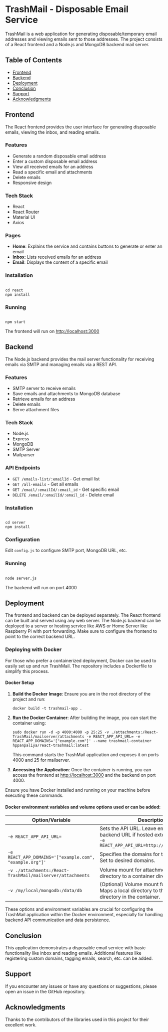 # TrashMail - Disposable Email Service

TrashMail is a web application for generating disposable/temporary email addresses and viewing emails sent to those addresses. The project consists of a React frontend and a Node.js and MongoDB backend mail server.

## Table of Contents

- [Frontend](#frontend)
- [Backend](#backend)
- [Deployment](#deployment)
- [Conclusion](#conclusion)
- [Support](#support)
- [Acknowledgments](#acknowledgments)

## Frontend

The React frontend provides the user interface for generating disposable emails, viewing the inbox, and reading emails.

### Features

- Generate a random disposable email address
- Enter a custom disposable email address
- View all received emails for an address
- Read a specific email and attachments
- Delete emails
- Responsive design

### Tech Stack

- React
- React Router
- Material UI
- Axios

### Pages

- **Home**: Explains the service and contains buttons to generate or enter an email
- **Inbox**: Lists received emails for an address
- **Email**: Displays the content of a specific email

### Installation

```shell

cd react
npm install

```

### Running

```shell

npm start

```

The frontend will run on [http://localhost:3000](http://localhost:3000)

## Backend

The Node.js backend provides the mail server functionality for receiving emails via SMTP and managing emails via a REST API.

### Features

- SMTP server to receive emails
- Save emails and attachments to MongoDB database
- Retrieve emails for an address
- Delete emails
- Serve attachment files

### Tech Stack

- Node.js
- Express
- MongoDB
- SMTP Server
- Mailparser

### API Endpoints

- `GET /emails-list/:emailId` - Get email list
- `GET /all-emails` - Get all emails
- `GET /email/:emailId/:email_id` - Get specific email
- `DELETE /email/:emailId/:email_id` - Delete email

### Installation

```shell

cd server
npm install

```

### Configuration

Edit `config.js` to configure SMTP port, MongoDB URL, etc.

### Running

```shell

node server.js

```

The backend will run on port 4000

## Deployment

The frontend and backend can be deployed separately. The React frontend can be built and served using any web server. The Node.js backend can be deployed to a server or hosting service like AWS or Home Server like Raspberry Pi with port forwarding. Make sure to configure the frontend to point to the correct backend URL.

### Deploying with Docker

For those who prefer a containerized deployment, Docker can be used to easily set up and run TrashMail. The repository includes a Dockerfile to simplify this process.

#### Docker Setup

1. **Build the Docker Image**:
   Ensure you are in the root directory of the project and run:

   ```shell
   docker build -t trashmail-app .
   ```

2. **Run the Docker Container**:
   After building the image, you can start the container using:

   ```shell
   sudo docker run -d -p 4000:4000 -p 25:25 -v ./attachments:/React-TrashMail/mailserver/attachments -e REACT_APP_API_URL= -e REACT_APP_DOMAINS='["example.com"]' --name trashmail-container hppanpaliya/react-trashmail:latest
   ```

   This command starts the TrashMail application and exposes it on ports 4000 and 25 for mailserver.

3. **Accessing the Application**:
   Once the container is running, you can access the frontend at [http://localhost:3000](http://localhost:3000) and the backend on port 4000.

Ensure you have Docker installed and running on your machine before executing these commands.

#### Docker environment variables and volume options used or can be added:

| Option/Variable                                            | Description                                                                                                                           |
| ---------------------------------------------------------- | ------------------------------------------------------------------------------------------------------------------------------------- |
| `-e REACT_APP_API_URL=`                                    | Sets the API URL. Leave empty or set to the backend URL if hosted externally. Example: `-e REACT_APP_API_URL=http://backendhost:4000` |
| `-e REACT_APP_DOMAINS='["example.com", "example.org"]'`    | Specifies the domains for the email service. Set to desired domains.                                                                  |
| `-v ./attachments:/React-TrashMail/mailserver/attachments` | Volume mount for attachments. Maps a local directory to a container directory.                                                        |
| `-v /my/local/mongodb:/data/db`                            | (Optional) Volume mount for MongoDB data. Maps a local directory to the MongoDB data directory in the container.                      |

These options and environment variables are crucial for configuring the TrashMail application within the Docker environment, especially for handling backend API communication and data persistence.

## Conclusion

This application demonstrates a disposable email service with basic functionality like inbox and reading emails. Additional features like registering custom domains, tagging emails, search, etc. can be added.

## Support

If you encounter any issues or have any questions or suggestions, please open an issue in the GitHub repository.

## Acknowledgments

Thanks to the contributors of the libraries used in this project for their excellent work.
